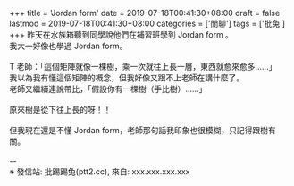 +++
title = 'Jordan form'
date = 2019-07-18T00:41:30+08:00
draft = false
lastmod = 2019-07-18T00:41:30+08:00
categories = ['閒聊']
tags = ['批兔']
+++
昨天在水族箱聽到同學說他們在補習班學到 Jordan form 。<br>
我大一好像也學過 Jordan form。<br>
<br>
T 老師：「這個矩陣就像一棵樹，乘一次就往上長一層，東西就愈來愈多......」<br>
我以為我有懂這個矩陣的概念，但我好像又跟不上老師在講什麼了。<br>
老師又繼續連說帶比，「假設你有一棵樹（手比樹）......」<br>
<br>
原來樹是從下往上長的呀！！<br>
<br>
但我現在還是不懂 Jordan form，老師那句話我印象也很模糊，只記得跟樹有關。<br>
<br>
--<br>
※ 發信站: 批踢踢兔(ptt2.cc), 來自: xxx.xxx.xxx.xxx<br>
